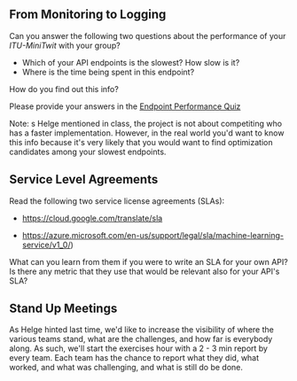 ## From Monitoring to Logging

Can you answer the following two questions about the performance of your _ITU-MiniTwit_ with your group? 

  * Which of your API endpoints is the slowest? How slow is it? 
  * Where is the time being spent in this endpoint?

How do you find out this info?

Please provide your answers in the [Endpoint Performance Quiz](https://docs.google.com/forms/d/1HpGn7KnHeq2-Ivebk8ghQ942gi7wh2-0iXJouPzIvNY/edit)

Note: s Helge mentioned in class, the project is not about competiting who has a faster implementation. However, in the real world you'd want to know this info because it's very likely that you would want to find optimization candidates among your slowest endpoints.



## Service Level Agreements


Read the following two service license agreements (SLAs): 

- https://cloud.google.com/translate/sla

- https://azure.microsoft.com/en-us/support/legal/sla/machine-learning-service/v1_0/)

What can you learn from them if you were to write an SLA for your own API? 
Is there any metric that they use that would be relevant also for your API's SLA? 


## Stand Up Meetings

As Helge hinted last time, we'd like to increase the visibility of where the various teams stand, what are the challenges, and how far is everybody along. As such, we'll start the exercises hour with a 2 - 3 min report by every team. Each team has the chance to report what they did, what worked, and what was challenging, and what is still do be done. 

